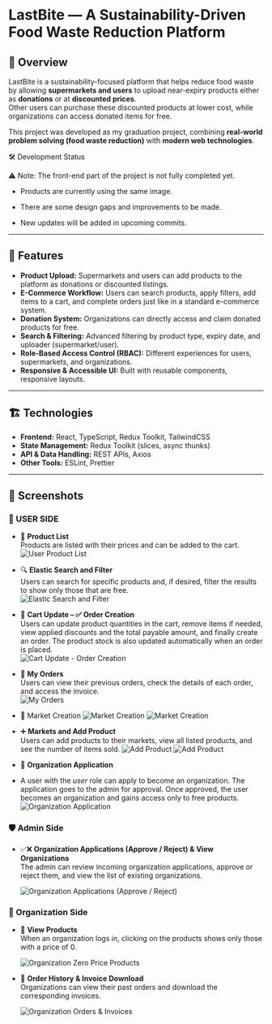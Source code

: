 # LastBite — A Sustainability-Driven Food Waste Reduction Platform

## 🚀 Overview
LastBite is a sustainability-focused platform that helps reduce food waste by allowing **supermarkets and users** to upload near-expiry products either as **donations** or at **discounted prices**.  
Other users can purchase these discounted products at lower cost, while organizations can access donated items for free.  

This project was developed as my graduation project, combining **real-world problem solving (food waste reduction)** with **modern web technologies**.  

🛠️ Development Status

⚠️ Note: The front-end part of the project is not fully completed yet.

- Products are currently using the same image.

- There are some design gaps and improvements to be made.

- New updates will be added in upcoming commits.

---

## 🧩 Features
- **Product Upload:** Supermarkets and users can add products to the platform as donations or discounted listings.  
- **E-Commerce Workflow:** Users can search products, apply filters, add items to a cart, and complete orders just like in a standard e-commerce system.  
- **Donation System:** Organizations can directly access and claim donated products for free.  
- **Search & Filtering:** Advanced filtering by product type, expiry date, and uploader (supermarket/user).  
- **Role-Based Access Control (RBAC):** Different experiences for users, supermarkets, and organizations.  
- **Responsive & Accessible UI:** Built with reusable components, responsive layouts.  

---

## 🏗️ Technologies
- **Frontend:** React, TypeScript, Redux Toolkit, TailwindCSS  
- **State Management:** Redux Toolkit (slices, async thunks)  
- **API & Data Handling:** REST APIs, Axios  
- **Other Tools:** ESLint, Prettier 

---

## 📸 Screenshots

### 👤 USER SIDE 

- 🛒 **Product List**  
  Products are listed with their prices and can be added to the cart. 
![User Product List](donate-ui/./assets/user_ProductList.gif)

- 🔍 **Elastic Search and Filter**  
  Users can search for specific products and, if desired, filter the results to show only those that are free.  
![Elastic Search and Filter](donate-ui/./assets/search_filter.gif)

- 🛒 **Cart Update – ✅ Order Creation**  
  Users can update product quantities in the cart, remove items if needed, view applied discounts and the total payable amount, and finally create an order. The product stock is also updated automatically when an order is placed.   
![Cart Update - Order Creation](donate-ui/./assets/order.gif)

- 📑 **My Orders**  
  Users can view their previous orders, check the details of each order, and access the invoice.  
![My Orders](donate-ui/./assets/orders.gif)

-  🏬 Market Creation
![Market Creation](donate-ui/./assets/createMarket.gif)
![Market Creation](donate-ui/./assets/createMarket2.gif)

- ➕ **Markets and Add Product**  
  Users can add products to their markets, view all listed products, and see the number of items sold. 
![Add Product](donate-ui/./assets/addProduct.gif)
![Add Product](donate-ui/./assets/addProduct2.gif)

- 🏢 **Organization Application**
-   A user with the *user* role can apply to become an organization. The application goes to the admin for approval. Once approved, the user becomes an organization and gains access only to free products.  
![Organization Application](donate-ui/./assets/applyOrg.gif)

### 🛡️ Admin Side

- ✅❌ **Organization Applications (Approve / Reject) & View Organizations**  
  The admin can review incoming organization applications, approve or reject them, and view the list of existing organizations.  

  ![Organization Applications (Approve / Reject)](./assets/adminApply.gif)

### 🏢 Organization Side

- 🛒 **View Products**  
  When an organization logs in, clicking on the products shows only those with a price of 0.  

  ![Organization Zero Price Products](./assets/orgProducts.gif)

- 📑 **Order History & Invoice Download**  
  Organizations can view their past orders and download the corresponding invoices.  

  ![Organization Orders & Invoices](./assets/orgOrders.gif)
